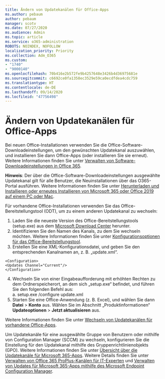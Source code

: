 ```yaml
---
title: Ändern von Updatekanälen für Office-Apps
ms.author: pebaum
author: pebaum
manager: scotv
ms.date: 07/27/2020
ms.audience: Admin
ms.topic: article
ms.service: o365-administration
ROBOTS: NOINDEX, NOFOLLOW
localization_priority: Priority
ms.collection: Adm_O365
ms.custom:
- "1740"
- "9000140"
ms.openlocfilehash: 70b416e2b572fe9b4257648e3426b4d36975681e
ms.sourcegitcommit: c6692ce0fa1358ec3529e59ca0ecdfdea4cdc759
ms.translationtype: HT
ms.contentlocale: de-DE
ms.lasthandoff: 09/14/2020
ms.locfileid: "47756498"
---
```

# <a name="change-update-channels-for-office-apps"></a>Ändern von Updatekanälen für Office-Apps

Bei neuen Office-Installationen verwenden Sie die Office-Software-Downloadeinstellungen, um den gewünschten Updatekanal auszuwählen, und installieren Sie dann Office-Apps (oder installieren Sie sie erneut). Weitere Informationen finden Sie unter [Verwalten von Software-Downloadeinstellungen in Office 365](https://docs.microsoft.com/deployoffice/manage-software-download-settings-office-365). 

**Hinweis**: Der über die Office-Software-Downloadeinstellungen ausgewählte Updatekanal gilt für alle Benutzer, die Neuinstallationen über das O365-Portal ausführen. Weitere Informationen finden Sie unter [Herunterladen und Installieren oder erneutes Installieren von Microsoft 365 oder Office 2019 auf einem PC oder Mac](https://support.microsoft.com/office/download-and-install-or-reinstall-microsoft-365-or-office-2019-on-a-pc-or-mac-4414eaaf-0478-48be-9c42-23adc4716658).   

Für vorhandene Office-Installationen verwenden Sie das Office-Bereitstellungstool (ODT), um zu einem anderen Updatekanal zu wechseln:  

1. Laden Sie die neueste Version des Office-Bereitstellungstools (setup.exe) aus dem [Microsoft Download Center](https://go.microsoft.com/fwlink/p/?LinkID=626065) herunter.
2. Identifizieren Sie den Namen des Kanals, zu dem Sie wechseln möchten. Weitere Informationen finden Sie unter [Konfigurationsoptionen für das Office-Bereitstellungstool](https://docs.microsoft.com/DeployOffice/configuration-options-for-the-office-2016-deployment-tool#channel-attribute-part-of-add-element).
3. Erstellen Sie eine XML-Konfigurationsdatei, und geben Sie den entsprechenden Kanalnamen an, z. B. „update.xml“.  

`<Configuration>`<br>
`<Updates Channel="Current"/>`<br>
`</Configuration>`<br>

4. Wechseln Sie von einer Eingabeaufforderung mit erhöhten Rechten zu dem Ordnerspeicherort, an dem sich „setup.exe“ befindet, und führen Sie den folgenden Befehl aus:  
    a. setup.exe /configure update.xml
5. Starten Sie eine Office-Anwendung (z. B. Excel), und wählen Sie dann **Datei** > **Konto** aus. Wählen Sie im Abschnitt „Produktinformationen“ **Updateoptionen** > **Jetzt aktualisieren** aus.

Weitere Informationen finden Sie unter [Wechseln von Updatekanälen für vorhandene Office-Apps](https://support.microsoft.com/help/3185078/how-to-switch-from-semi-annual-channel-to-monthly-channel). 

Um Updatekanäle für eine ausgewählte Gruppe von Benutzern oder mithilfe von Configuration Manager (SCCM) zu wechseln, konfigurieren Sie die Einstellung für den Updatekanal mithilfe des Gruppenrichtlinienobjekts (GPO). Weitere Informationen finden Sie unter [Übersicht über die Updatekanäle für Microsoft 365-Apps](https://docs.microsoft.com/deployoffice/overview-update-channels#group-policy). Weitere Details finden Sie unter [Verwalten von Office 365 ProPlus-Kanälen für IT-Experten](https://techcommunity.microsoft.com/t5/office-365-blog/how-to-manage-office-365-proplus-channels-for-it-pros/ba-p/795813) und [Verwalten von Updates für Microsoft 365-Apps mithilfe des Microsoft Endpoint Configuration Manager](https://docs.microsoft.com/deployoffice/manage-microsoft-365-apps-updates-configuration-manager).